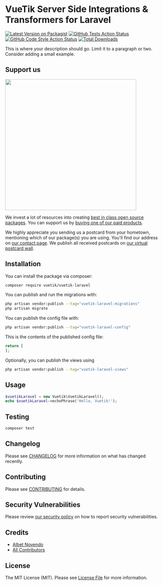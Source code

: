 # VueTik Server Side Integrations & Transformers for Laravel

[![Latest Version on Packagist](https://img.shields.io/packagist/v/vuetik/vuetik-laravel.svg?style=flat-square)](https://packagist.org/packages/vuetik/vuetik-laravel)
[![GitHub Tests Action Status](https://img.shields.io/github/actions/workflow/status/vuetik/vuetik-laravel/run-tests.yml?branch=main&label=tests&style=flat-square)](https://github.com/vuetik/vuetik-laravel/actions?query=workflow%3Arun-tests+branch%3Amain)
[![GitHub Code Style Action Status](https://img.shields.io/github/actions/workflow/status/vuetik/vuetik-laravel/fix-php-code-style-issues.yml?branch=main&label=code%20style&style=flat-square)](https://github.com/vuetik/vuetik-laravel/actions?query=workflow%3A"Fix+PHP+code+style+issues"+branch%3Amain)
[![Total Downloads](https://img.shields.io/packagist/dt/vuetik/vuetik-laravel.svg?style=flat-square)](https://packagist.org/packages/vuetik/vuetik-laravel)

This is where your description should go. Limit it to a paragraph or two. Consider adding a small example.

## Support us

[<img src="https://github-ads.s3.eu-central-1.amazonaws.com/vuetik-laravel.jpg?t=1" width="419px" />](https://spatie.be/github-ad-click/vuetik-laravel)

We invest a lot of resources into creating [best in class open source packages](https://spatie.be/open-source). You can support us by [buying one of our paid products](https://spatie.be/open-source/support-us).

We highly appreciate you sending us a postcard from your hometown, mentioning which of our package(s) you are using. You'll find our address on [our contact page](https://spatie.be/about-us). We publish all received postcards on [our virtual postcard wall](https://spatie.be/open-source/postcards).

## Installation

You can install the package via composer:

```bash
composer require vuetik/vuetik-laravel
```

You can publish and run the migrations with:

```bash
php artisan vendor:publish --tag="vuetik-laravel-migrations"
php artisan migrate
```

You can publish the config file with:

```bash
php artisan vendor:publish --tag="vuetik-laravel-config"
```

This is the contents of the published config file:

```php
return [
];
```

Optionally, you can publish the views using

```bash
php artisan vendor:publish --tag="vuetik-laravel-views"
```

## Usage

```php
$vuetikLaravel = new Vuetik\VuetikLaravel();
echo $vuetikLaravel->echoPhrase('Hello, Vuetik!');
```

## Testing

```bash
composer test
```

## Changelog

Please see [CHANGELOG](CHANGELOG.md) for more information on what has changed recently.

## Contributing

Please see [CONTRIBUTING](CONTRIBUTING.md) for details.

## Security Vulnerabilities

Please review [our security policy](../../security/policy) on how to report security vulnerabilities.

## Credits

- [Albet Novendo](https://github.com/albetnov)
- [All Contributors](../../contributors)

## License

The MIT License (MIT). Please see [License File](LICENSE.md) for more information.
